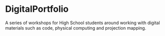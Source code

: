 # DigitalPortfolio
A series of workshops for High School students around working with digital materials such as code, physical computing and projection mapping. 
